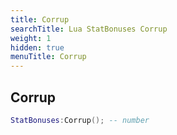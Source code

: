 ```yaml
---
title: Corrup
searchTitle: Lua StatBonuses Corrup
weight: 1
hidden: true
menuTitle: Corrup
---
```

## Corrup
```lua
StatBonuses:Corrup(); -- number
```